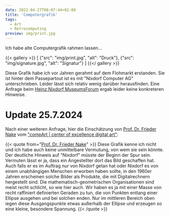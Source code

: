 ```yaml
---
date: 2022-04-27T08:07:44+02:00
title: 'Computergrafik'
tags:
  - Art
  - Retrocomputing
preview: img/print.jpg
---
```


Ich habe alte Computergrafik rahmen lassen...
<!--more-->

{{< gallery >}}
[
  {"src": "img/print.jpg", "alt": "Druck"},
  {"src": "img/signature.jpg", "alt": "Signatur"}
]
{{</ gallery >}}

Diese Grafik habe ich vor Jahren gerahmt auf dem Flohmarkt erstanden. Sie ist hinter dem Passepartout ist es mit "Nixdorf Computer AG" unterschrieben. Leider lässt sich relativ wenig darüber herausfinden. Eine Anfrage beim [Heinz Nixdorf MuseumsForum](https://www.hnf.de/home.html) ergab leider keine konkreteren Hinweise.

# Update 25.7.2024

Nach einer weiteren Anfrage, hier die Einschätzung von [Prof. Dr. Frieder Nake](https://de.wikipedia.org/wiki/Frieder_Nake) vom ["compArt | center of excellence digital art"](http://dada.compart-bremen.de/):

{{< quote from="[Prof. Dr. Frieder Nake](https://de.wikipedia.org/wiki/Frieder_Nake)" >}}
Diese Grafik kenne ich nicht und ich habe auch keine unmittelbare Vermutung, von wem sie sein könnte. Der deutliche Hinweis auf "Nixdorf" müsste der Beginn der Spur sein. Vermuten lässt er ja, dass ein Angestellter dort das Bild geschaffen hat. Auch falls er es im Auftrag nur von Nixdorf getan hat oder Nixdorf es von einem unabhängigen Menschen erworben haben sollte, in den 1960er Jahren erscheinen solche Bilder als Produkte, die mit Digitalrechnern hergestellt sind. Die mathematisch-geometrischen Organisationen sind meist recht schlicht, so wie hier auch. Wir haben es ja mit einer Masse von recht raffiniert definierten Geraden zu tun, die von Punkten entlang einer Ellipse ausgehen und bei solchen enden. Nur im mittleren Bereich oben iegen diese Ausgangspunkte etwas außerhalb der Ellipse und erzeugen so eine kleine, besondere Spannung.
{{< /quote >}}
